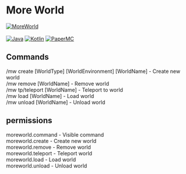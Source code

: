 # More World

[![MoreWorld](https://img.shields.io/badge/MoreWorld-1.0.0_SNAPSHOT-blue.svg)]()
<br><br>
[![Java](https://img.shields.io/badge/Java-17-FF7700.svg?logo=java)]()
[![Kotlin](https://img.shields.io/badge/Kotlin-1.6.0-186FCC.svg?logo=kotlin)]()
[![PaperMC](https://img.shields.io/badge/PaperMC-1.18-222222.svg)]()


## Commands
/mw create [WorldType] [WorldEnvironment] [WorldName] - Create new world
<br>
/mw remove [WorldName] - Remove world
<br>
/mw tp/teleport [WorldName] - Teleport to world
<br>
/mw load [WorldName] - Load world
<br>
/mw unload [WorldName] - Unload world

## permissions
moreworld.command - Visible command
<br>
moreworld.create - Create new world
<br>
moreworld.remove - Remove world
<br>
moreworld.teleport - Teleport world
<br>
moreworld.load - Load world
<br>
moreworld.unload - Unload world